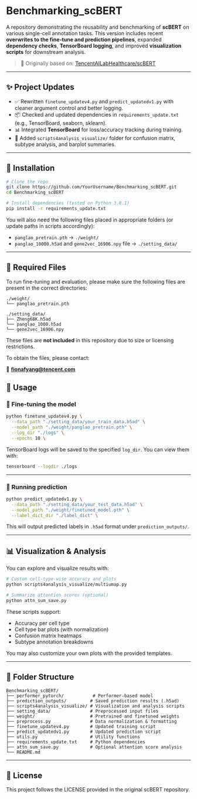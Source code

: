 # Benchmarking_scBERT

A repository demonstrating the reusability and benchmarking of **scBERT** on various single-cell annotation tasks. This version includes recent **overwrites to the fine-tune and prediction pipelines**, expanded **dependency checks**, **TensorBoard logging**, and improved **visualization scripts** for downstream analysis.

> 🔬 Originally based on: [TencentAILabHealthcare/scBERT](https://github.com/TencentAILabHealthcare/scBERT)

---

## ✨ Project Updates

- ✅ Rewritten `finetune_updatev4.py` and `predict_updatedv1.py` with cleaner argument control and better logging.
- 📦 Checked and updated dependencies in `requirements_update.txt` (e.g., TensorBoard, seaborn, sklearn).
- 📊 Integrated **TensorBoard** for loss/accuracy tracking during training.
- 🎨 Added `scripts4analysis_visualize/` folder for confusion matrix, subtype analysis, and barplot summaries.

---

## 🔧 Installation

```bash
# Clone the repo
git clone https://github.com/YourUsername/Benchmarking_scBERT.git
cd Benchmarking_scBERT

# Install dependencies (tested on Python 3.8.1)
pip install -r requirements_update.txt
```

You will also need the following files placed in appropriate folders (or update paths in scripts accordingly):
- `panglao_pretrain.pth` → `./weight/`
- `panglao_10000.h5ad` and `gene2vec_16906.npy` file → `./setting_data/`

---
## 📁 Required Files

To run fine-tuning and evaluation, please make sure the following files are present in the correct directories:

```
./weight/
└── panglao_pretrain.pth

./setting_data/
├── Zheng68K.h5ad
└── panglao_1000.h5ad
└── gene2vec_16906.npy
```
These files are **not included** in this repository due to size or licensing restrictions.

To obtain the files, please contact:

📧 **fionafyang@tencent.com**


## 🚀 Usage

### 🔹 Fine-tuning the model

```bash
python finetune_updatev4.py \
  --data_path "./setting_data/your_train_data.h5ad" \
  --model_path "./weight/panglao_pretrain.pth" \
  --log_dir "./logs" \
  --epochs 10 \
```

TensorBoard logs will be saved to the specified `log_dir`. You can view them with:
```bash
tensorboard --logdir ./logs
```

---

### 🔹 Running prediction

```bash
python predict_updatedv1.py \
  --data_path "./setting_data/your_test_data.h5ad" \
  --model_path "./weight/finetuned_model.pth" \
  --label_dict_dir "./label_dict" \
```

This will output predicted labels in `.h5ad` format under `prediction_outputs/`.

---

## 📊 Visualization & Analysis

You can explore and visualize results with:

```bash
# Custom cell-type-wise accuracy and plots
python scripts4analysis_visualize/multiumap.py

# Summarize attention scores (optional)
python attn_sum_save.py
```

These scripts support:
- Accuracy per cell type
- Cell type bar plots (with normalization)
- Confusion matrix heatmaps
- Subtype annotation breakdowns

You may also customize your own plots with the provided templates.

---

## 📁 Folder Structure

```
Benchmarking_scBERT/
├── performer_pytorch/           # Performer-based model
├── prediction_outputs/         # Saved prediction results (.h5ad)
├── scripts4analysis_visualize/ # Visualization and analysis scripts
├── setting_data/               # Preprocessed input files
├── weight/                     # Pretrained and finetuned weights
├── preprocess.py               # Data normalization & formatting
├── finetune_updatev4.py        # Updated training script
├── predict_updatedv1.py        # Updated prediction script
├── utils.py                    # Utility functions
├── requirements_update.txt     # Python dependencies
├── attn_sum_save.py            # Optional attention score analysis
└── README.md
```

---

## 📜 License

This project follows the LICENSE provided in the original scBERT repository.

